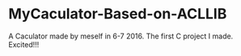 # MyCaculator-Based-on-ACLLIB
A Caculator made by meself in 6-7 2016.
The first C project I made.
Excited!!!
